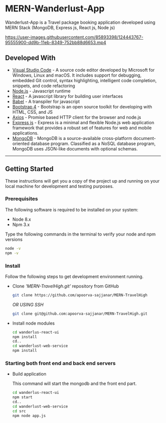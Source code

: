 # MERN-Wanderlust-App

Wanderlust-App is a Travel package booking application developed using MERN Stack (MongoDB, Express js, React js, Node js)

https://user-images.githubusercontent.com/85893398/124443767-95555900-dd9b-11eb-8349-752bb88d6653.mp4

## Developed With

* [Visual Studio Code](https://code.visualstudio.com/) - A source code editor developed by Microsoft for Windows, Linux and macOS. It includes support for debugging, embedded Git control, syntax highlighting, intelligent code completion, snippets, and code refactoring
* [Node.js](https://nodejs.org/en/) - Javascript runtime
* [React](https://reactjs.org/) - A javascript library for building user interfaces
* [Babel](https://babeljs.io/) - A transpiler for javascript
* [Bootstrap 4](https://getbootstrap.com/) - Bootstrap is an open source toolkit for developing with HTML, CSS, and JS
* [Axios](https://github.com/axios/axios) - Promise based HTTP client for the browser and node.js
* [Express js](http://expressjs.com/) - Express is a minimal and flexible Node.js web application framework that provides a robust set of features for web and mobile applications.
* [MongoDB](https://www.mongodb.com/) - MongoDB is a source-available cross-platform document-oriented database program. Classified as a NoSQL database program, MongoDB uses JSON-like documents with optional schemas. 
---
## Getting Started

These instructions will get you a copy of the project up and running on your local machine for development and testing purposes.

### Prerequisites

The following software is required to be installed on your system:

* Node 8.x
* Npm 3.x

Type the following commands in the terminal to verify your node and npm versions

```bash
node -v
npm -v
```

### Install

Follow the following steps to get development environment running.

* Clone _'MERN-TravelHigh.git'_ repository from GitHub

  ```bash
  git clone https://github.com/apoorva-sajjanar/MERN-TravelHigh
  ```

   _OR USING SSH_

  ```bash
  git clone git@github.com:apoorva-sajjanar/MERN-TravelHigh.git
  ```

* Install node modules

   ```bash
   cd wanderlus-react-ui
   npm install
   cd..
   cd wanderlust-web-service
   npm install
   ```


### Starting both front end and back end servers

* Build application

  This command will start the mongodb and the front end part.

  ```bash
  cd wanderlus-react-ui
  npm start
  cd..
  cd wanderlust-web-service
  cd src
  npm node app.js
  ```


